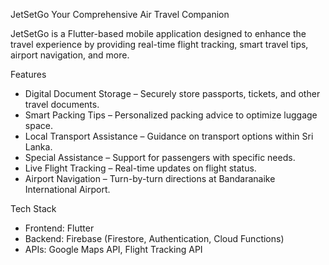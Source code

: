 JetSetGo 
Your Comprehensive Air Travel Companion

JetSetGo is a Flutter-based mobile application designed to enhance the travel experience by providing real-time flight tracking, smart travel tips, airport navigation, and more.  

Features  
- Digital Document Storage – Securely store passports, tickets, and other travel documents.  
- Smart Packing Tips – Personalized packing advice to optimize luggage space.  
- Local Transport Assistance – Guidance on transport options within Sri Lanka.  
- Special Assistance – Support for passengers with specific needs.  
- Live Flight Tracking – Real-time updates on flight status.  
- Airport Navigation – Turn-by-turn directions at Bandaranaike International Airport.  

Tech Stack  
- Frontend: Flutter  
- Backend: Firebase (Firestore, Authentication, Cloud Functions)  
- APIs: Google Maps API, Flight Tracking API  
